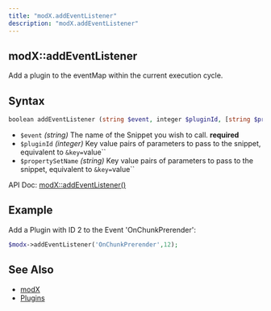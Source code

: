 ```yaml
---
title: "modX.addEventListener"
description: "modX.addEventListener"
---
```


## modX::addEventListener

Add a plugin to the eventMap within the current execution cycle.

## Syntax

``` php
boolean addEventListener (string $event, integer $pluginId, [string $propertySetName = ''])
```

- `$event` _(string)_ The name of the Snippet you wish to call. **required**
- `$pluginId` _(integer)_ Key value pairs of parameters to pass to the snippet, equivalent to `&key=`value``
- `$propertySetName` _(string)_ Key value pairs of parameters to pass to the snippet, equivalent to `&key=`value``

API Doc: [modX::addEventListener()](http://api.modx.com/revolution/2.2/db_core_model_modx_modx.class.html#%5CmodX::addEventListener())

## Example

Add a Plugin with ID 2 to the Event 'OnChunkPrerender':

``` php
$modx->addEventListener('OnChunkPrerender',12);
```

## See Also

- [modX](extending-modx/core-model/modx "modX")
- [Plugins](extending-modx/plugins "Plugins")
